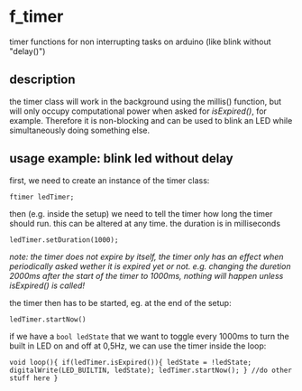 # f_timer
timer functions for non interrupting tasks on arduino (like blink without "delay()")

## description
the timer class will work in the background using the millis() function, but will only occupy computational power when asked for *isExpired()*, for example. Therefore it is non-blocking and can be used to blink an LED while simultaneously doing something else.

## usage example: blink led without delay

first, we need to create an instance of the timer class:

`ftimer ledTimer;`

then (e.g. inside the setup) we need to tell the timer how long the timer should run. this can be altered at any time. the duration is in milliseconds

`ledTimer.setDuration(1000);`

*note: the timer does not expire by itself, the timer only has an effect when periodically asked wether it is expired yet or not. e.g. changing the duretion 2000ms after the start of the timer to 1000ms, nothing will happen unless isExpired() is called!*

the timer then has to be started, eg. at the end of the setup:

`ledTimer.startNow()`

if we have a `bool ledState` that we want to toggle every 1000ms to turn the built in LED on and off at 0,5Hz, we can use the timer inside the loop:

`void loop(){
  if(ledTimer.isExpired()){
    ledState = !ledState;
    digitalWrite(LED_BUILTIN, ledState);
    ledTimer.startNow();
  }
  //do other stuff here
}`
